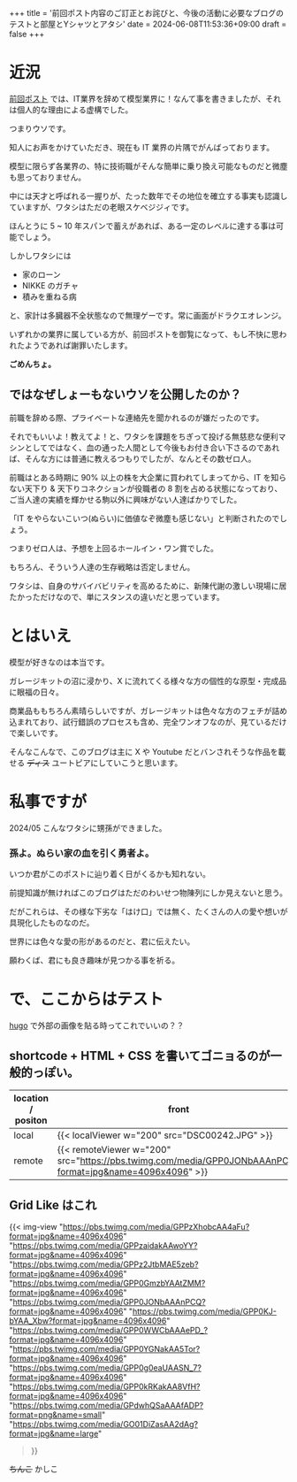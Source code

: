 +++
title = '前回ポスト内容のご訂正とお詫びと、今後の活動に必要なブログのテストと部屋とYシャツとアタシ'
date = 2024-06-08T11:53:36+09:00
draft = false
+++

# 近況

[前回ポスト](/post/20231013/) では、IT業界を辞めて模型業界に！なんて事を書きましたが、それは個人的な理由による虚構でした。

つまりウソです。

知人にお声をかけていただき、現在も IT 業界の片隅でがんばっております。

模型に限らず各業界の、特に技術職がそんな簡単に乗り換え可能なものだと微塵も思っておりません。

中には天才と呼ばれる一握りが、たった数年でその地位を確立する事実も認識していますが、ワタシはただの老眼スケベジジィです。

ほんとうに 5 ~ 10 年スパンで蓄えがあれば、ある一定のレベルに達する事は可能でしょう。

しかしワタシには

- 家のローン
- NIKKE のガチャ
- 積みを重ねる病

と、家計は多臓器不全状態なので無理ゲーです。常に画面がドラクエオレンジ。

いずれかの業界に属している方が、前回ポストを御覧になって、もし不快に思われたようであれば謝罪いたします。

**ごめんちょ。**

## ではなぜしょーもないウソを公開したのか？

前職を辞める際、プライベートな連絡先を聞かれるのが嫌だったのです。

それでもいいよ！教えてよ！と、ワタシを課題をちぎって投げる無慈悲な便利マシンとしてではなく、血の通った人間として今後もお付き合い下さるのであれば、そんな方には普通に教えるつもりでしたが、なんとその数ゼロ人。

前職はとある時期に 90% 以上の株を大企業に買われてしまってから、IT を知らない天下り & 天下りコネクションが役職者の 8 割を占める状態になっており、ご当人達の実績を輝かせる駒以外に興味がない人達ばかりでした。

「IT をやらないこいつ(ぬらい)に価値なぞ微塵も感じない」と判断されたのでしょう。

つまりゼロ人は、予想を上回るホールイン・ワン賞でした。

もちろん、そういう人達の生存戦略は否定しません。

ワタシは、自身のサバイバビリティを高めるために、新陳代謝の激しい現場に居たかっただけなので、単にスタンスの違いだと思っています。


# とはいえ

模型が好きなのは本当です。

ガレージキットの沼に浸かり、X に流れてくる様々な方の個性的な原型・完成品に眼福の日々。

商業品ももちろん素晴らしいですが、ガレージキットは色々な方のフェチが詰め込まれており、試行錯誤のプロセスも含め、完全ワンオフなのが、見ているだけで楽しいです。

そんなこんなで、このブログは主に X や Youtube だとバンされそうな作品を載せる ~~ディス~~ ユートピアにしていこうと思います。

# 私事ですが

2024/05 こんなワタシに甥孫ができました。

### 孫よ。ぬらい家の血を引く勇者よ。

いつか君がこのポストに辿り着く日がくるかも知れない。

前提知識が無ければこのブログはただのわいせつ物陳列にしか見えないと思う。

だがこれらは、その様な下劣な「はけ口」では無く、たくさんの人の愛や想いが具現化したものなのだ。

世界には色々な愛の形があるのだと、君に伝えたい。

願わくば、君にも良き趣味が見つかる事を祈る。

# で、ここからはテスト

[hugo](https://discourse.gohugo.io/) で外部の画像を貼る時ってこれでいいの？？

## shortcode + HTML + CSS を書いてゴニョるのが一般的っぽい。

  location / positon   | front    | back
--------------------|----------|---------
  local | {{< localViewer w="200" src="DSC00242.JPG" >}} | {{< localViewer w="200" src="DSC00208.JPG" >}}
  remote | {{< remoteViewer w="200" src="https://pbs.twimg.com/media/GPP0JONbAAAnPCQ?format=jpg&name=4096x4096" >}} | {{< remoteViewer w="200" src="https://pbs.twimg.com/media/GPP0kRKakAA8VfH?format=jpg&name=4096x4096" >}} 


## Grid Like はこれ

{{< img-view
  "https://pbs.twimg.com/media/GPPzXhobcAA4aFu?format=jpg&name=4096x4096"
  "https://pbs.twimg.com/media/GPPzaidakAAwoYY?format=jpg&name=4096x4096"
  "https://pbs.twimg.com/media/GPPz2JtbMAE5zeb?format=jpg&name=4096x4096"
  "https://pbs.twimg.com/media/GPP0GmzbYAAtZMM?format=jpg&name=4096x4096"
  "https://pbs.twimg.com/media/GPP0JONbAAAnPCQ?format=jpg&name=4096x4096"
  "https://pbs.twimg.com/media/GPP0KJ-bYAA_Xbw?format=jpg&name=4096x4096"
  "https://pbs.twimg.com/media/GPP0WWCbAAAePD_?format=jpg&name=4096x4096"
  "https://pbs.twimg.com/media/GPP0YGNakAA5Tor?format=jpg&name=4096x4096"
  "https://pbs.twimg.com/media/GPP0g0eaUAASN_7?format=jpg&name=4096x4096"
  "https://pbs.twimg.com/media/GPP0kRKakAA8VfH?format=jpg&name=4096x4096"
  "https://pbs.twimg.com/media/GPdwhQSaAAAfADP?format=png&name=small"
  "https://pbs.twimg.com/media/GO01DiZasAA2dAg?format=jpg&name=large"
>}}

~~ちんこ~~ かしこ
